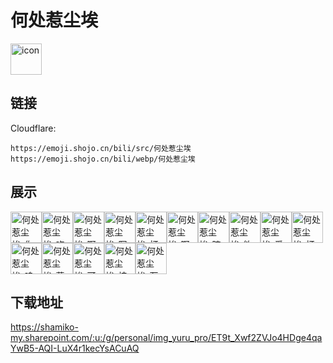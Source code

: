 # 何处惹尘埃
<img src="https://emoji.shojo.cn/bili/src/何处惹尘埃/icon.png" width="50" height="50" alt="icon">

## 链接
Cloudflare:
```
https://emoji.shojo.cn/bili/src/何处惹尘埃
https://emoji.shojo.cn/bili/webp/何处惹尘埃
```
## 展示
<img src="https://emoji.shojo.cn/bili/src/何处惹尘埃/何处惹尘埃-你急了.png" width="50" height="50" alt="何处惹尘埃-你急了"><img src="https://emoji.shojo.cn/bili/src/何处惹尘埃/何处惹尘埃-吃瓜.png" width="50" height="50" alt="何处惹尘埃-吃瓜"><img src="https://emoji.shojo.cn/bili/src/何处惹尘埃/何处惹尘埃-啊对对对.png" width="50" height="50" alt="何处惹尘埃-啊对对对"><img src="https://emoji.shojo.cn/bili/src/何处惹尘埃/何处惹尘埃-写小作文.png" width="50" height="50" alt="何处惹尘埃-写小作文"><img src="https://emoji.shojo.cn/bili/src/何处惹尘埃/何处惹尘埃-打咩.png" width="50" height="50" alt="何处惹尘埃-打咩"><img src="https://emoji.shojo.cn/bili/src/何处惹尘埃/何处惹尘埃-啊这.png" width="50" height="50" alt="何处惹尘埃-啊这"><img src="https://emoji.shojo.cn/bili/src/何处惹尘埃/何处惹尘埃-暗中观察.png" width="50" height="50" alt="何处惹尘埃-暗中观察"><img src="https://emoji.shojo.cn/bili/src/何处惹尘埃/何处惹尘埃-欸嘿.png" width="50" height="50" alt="何处惹尘埃-欸嘿"><img src="https://emoji.shojo.cn/bili/src/何处惹尘埃/何处惹尘埃-爱了捏.png" width="50" height="50" alt="何处惹尘埃-爱了捏"><img src="https://emoji.shojo.cn/bili/src/何处惹尘埃/何处惹尘埃-打call.png" width="50" height="50" alt="何处惹尘埃-打call"><img src="https://emoji.shojo.cn/bili/src/何处惹尘埃/何处惹尘埃-呜呜呜.png" width="50" height="50" alt="何处惹尘埃-呜呜呜"><img src="https://emoji.shojo.cn/bili/src/何处惹尘埃/何处惹尘埃-慕了慕了.png" width="50" height="50" alt="何处惹尘埃-慕了慕了"><img src="https://emoji.shojo.cn/bili/src/何处惹尘埃/何处惹尘埃-可怜巴巴.png" width="50" height="50" alt="何处惹尘埃-可怜巴巴"><img src="https://emoji.shojo.cn/bili/src/何处惹尘埃/何处惹尘埃-接招吧.png" width="50" height="50" alt="何处惹尘埃-接招吧"><img src="https://emoji.shojo.cn/bili/src/何处惹尘埃/何处惹尘埃-万策尽.png" width="50" height="50" alt="何处惹尘埃-万策尽">

## 下载地址

https://shamiko-my.sharepoint.com/:u:/g/personal/img_yuru_pro/ET9t_Xwf2ZVJo4HDge4qaYwB5-AQI-LuX4r1kecYsACuAQ